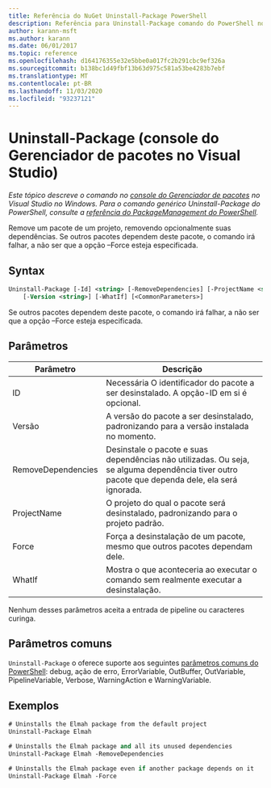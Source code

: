 ```yaml
---
title: Referência do NuGet Uninstall-Package PowerShell
description: Referência para Uninstall-Package comando do PowerShell no console do Gerenciador de pacotes NuGet no Visual Studio.
author: karann-msft
ms.author: karann
ms.date: 06/01/2017
ms.topic: reference
ms.openlocfilehash: d164176355e32e5bbe0a017fc2b291cbc9ef326a
ms.sourcegitcommit: b138bc1d49fbf13b63d975c581a53be4283b7ebf
ms.translationtype: MT
ms.contentlocale: pt-BR
ms.lasthandoff: 11/03/2020
ms.locfileid: "93237121"
---
```

# <a name="uninstall-package-package-manager-console-in-visual-studio"></a>Uninstall-Package (console do Gerenciador de pacotes no Visual Studio)

*Este tópico descreve o comando no [console do Gerenciador de pacotes](../../consume-packages/install-use-packages-powershell.md) no Visual Studio no Windows. Para o comando genérico Uninstall-Package do PowerShell, consulte a [referência do PackageManagement do PowerShell](/powershell/module/packagemanagement/?view=powershell-6).*

Remove um pacote de um projeto, removendo opcionalmente suas dependências. Se outros pacotes dependem deste pacote, o comando irá falhar, a não ser que a opção –Force esteja especificada.

## <a name="syntax"></a>Syntax

```ps
Uninstall-Package [-Id] <string> [-RemoveDependencies] [-ProjectName <string>] [-Force]
    [-Version <string>] [-WhatIf] [<CommonParameters>]
```

Se outros pacotes dependem deste pacote, o comando irá falhar, a não ser que a opção –Force esteja especificada.

## <a name="parameters"></a>Parâmetros

| Parâmetro | Descrição |
| --- | --- |
| ID | Necessária O identificador do pacote a ser desinstalado. A opção-ID em si é opcional. |
| Versão | A versão do pacote a ser desinstalado, padronizando para a versão instalada no momento. |
| RemoveDependencies | Desinstale o pacote e suas dependências não utilizadas. Ou seja, se alguma dependência tiver outro pacote que dependa dele, ela será ignorada. |
| ProjectName | O projeto do qual o pacote será desinstalado, padronizando para o projeto padrão. |
| Force | Força a desinstalação de um pacote, mesmo que outros pacotes dependam dele. |
| WhatIf | Mostra o que aconteceria ao executar o comando sem realmente executar a desinstalação. |

Nenhum desses parâmetros aceita a entrada de pipeline ou caracteres curinga.

## <a name="common-parameters"></a>Parâmetros comuns

`Uninstall-Package` o oferece suporte aos seguintes [parâmetros comuns do PowerShell](/powershell/module/microsoft.powershell.core/about/about_commonparameters): debug, ação de erro, ErrorVariable, OutBuffer, OutVariable, PipelineVariable, Verbose, WarningAction e WarningVariable.

## <a name="examples"></a>Exemplos

```ps
# Uninstalls the Elmah package from the default project
Uninstall-Package Elmah

# Uninstalls the Elmah package and all its unused dependencies
Uninstall-Package Elmah -RemoveDependencies 

# Uninstalls the Elmah package even if another package depends on it
Uninstall-Package Elmah -Force
```